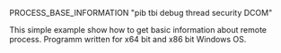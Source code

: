 PROCESS_BASE_INFORMATION     "pib tbi debug thread security DCOM"


This simple example show how to get basic information about remote process. 
Programm written for x64 bit and x86 bit Windows OS. 

